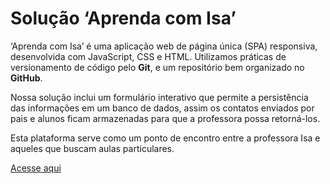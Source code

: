# Solução ‘Aprenda com Isa’

‘Aprenda com Isa’ é uma aplicação web de página única (SPA) responsiva, desenvolvida com JavaScript, CSS e HTML. 
Utilizamos práticas de versionamento de código pelo **Git**, e um repositório bem organizado no **GitHub**.

Nossa solução inclui um formulário interativo que permite a persistência das informações em um banco de dados, assim os contatos enviados por pais e alunos ficam armazenadas para que a professora possa retorná-los.

Esta plataforma serve como um ponto de encontro entre a professora Isa e aqueles que buscam aulas particulares.

[Acesse aqui](https://daianevieira07.github.io/PI/#)
